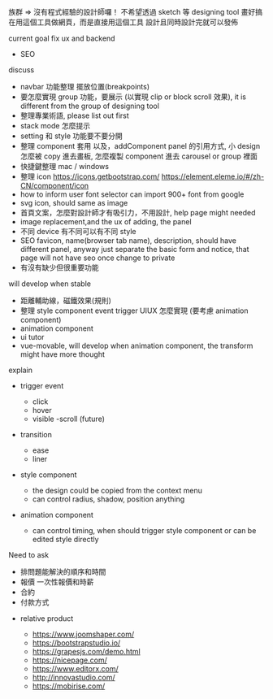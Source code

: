 族群 => 沒有程式經驗的設計師囉！
不希望透過 sketch 等 designing tool 畫好搞在用這個工具做網頁，而是直接用這個工具 設計且同時設計完就可以發佈

current goal
fix ux and backend

- SEO

discuss

- navbar 功能整理 擺放位置(breakpoints)
- 要怎麼實現 group 功能，要展示 (以實現 clip or block scroll 效果), it is different from the group of designing tool
- 整理專業術語, please list out first
- stack mode 怎麼提示
- setting 和 style 功能要不要分開
- 整理 component 套用 以及，addComponent panel 的引用方式, 小 design 怎麼被 copy 進去畫板, 怎麼複製 component 進去 carousel or group 裡面
- 快捷鍵整理 mac / windows
- 整理 icon https://icons.getbootstrap.com/ https://element.eleme.io/#/zh-CN/component/icon
- how to inform user font selector can import 900+ font from google
- svg icon, should same as image
- 首頁文案，怎麼對設計師才有吸引力，不用設計, help page might needed
- image replacement,and the ux of adding, the panel
- 不同 device 有不同可以有不同 style
- SEO favicon, name(browser tab name), description, should have different panel, anyway just separate the basic form
  and notice, that page will not have seo once change to private
- 有沒有缺少但很重要功能

will develop when stable

- 距離輔助線，磁鐵效果(規則)
- 整理 style component event trigger UIUX 怎麼實現 (要考慮 animation component)
- animation component
- ui tutor
- vue-movable, will develop when animation component, the transform might have more thought

explain

- trigger event

  - click
  - hover
  - visible
    -scroll (future)

- transition

  - ease
  - liner

- style component

  - the design could be copied from the context menu
  - can control radius, shadow, position anything

- animation component
  - can control timing, when should trigger style component or can be edited style directly

Need to ask

- 排問題能解決的順序和時間
- 報價 一次性報價和時薪
- 合約
- 付款方式

* relative product

  - https://www.joomshaper.com/
  - https://bootstrapstudio.io/
  - https://grapesjs.com/demo.html
  - https://nicepage.com/
  - https://www.editorx.com/
  - http://innovastudio.com/
  - https://mobirise.com/

